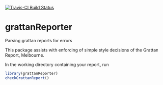 [![Travis-CI Build Status](https://travis-ci.org/HughParsonage/grattanReporter.svg?branch=master)](https://travis-ci.org/HughParsonage/grattanReporter)

# grattanReporter
Parsing grattan reports for errors

This package assists with enforcing of simple style decisions of the Grattan Report, Melbourne.

In the working directory containing your report, run

```r
library(grattanReporter)
checkGrattanReport()
```


